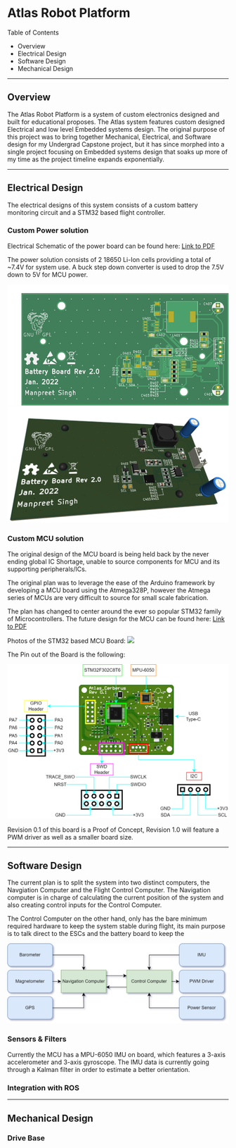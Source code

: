 # Atlas Robot Platform

Table of Contents

* Overview
* Electrical Design
* Software Design
* Mechanical Design

---

## Overview

The Atlas Robot Platform is a system of custom electronics designed and built for educational proposes. The Atlas system features custom designed Electrical and low level Embedded systems design. 
The original purpose of this project was to bring together Mechanical, Electrical, and Software design for my Undergrad Capstone project, but it has since morphed into a single project focusing on Embedded systems design that soaks up more of my time as the project timeline expands exponentially.


---

## Electrical Design

The electrical designs of this system consists of a custom battery monitoring circuit and a STM32 based flight controller. 

### Custom Power solution

Electrical Schematic of the power board can be found here: [Link to PDF](https://github.com/manpreet-singh/Atlas/blob/b2b3af6c37c7f48b9bfceda13a4e8d811f8669c3/cad/electronics/AtlasPD/5V%20Buck%20Converter.pdf)

The power solution consists of 2 18650 Li-Ion cells providing a total of ~7.4V for system use. A buck step down converter is used to drop the 7.5V down to 5V for MCU power. 

<img src="https://raw.githubusercontent.com/manpreet-singh/Atlas/d47e119e5d93c1e35f4de9e734c4386765d2ce03/cad/electronics/AtlasPD/BB2.png">

<img src="https://raw.githubusercontent.com/manpreet-singh/Atlas/d47e119e5d93c1e35f4de9e734c4386765d2ce03/cad/electronics/AtlasPD/photos/battery_board/top_perspective.png">

### Custom MCU solution

The original design of the MCU board is being held back by the never ending global IC Shortage, unable to source components for MCU and its supporting peripherals/ICs.

The original plan was to leverage the ease of the Arduino framework by developing a MCU board using the Atmega328P, however the Atmega series of MCUs are very difficult to source for small scale fabrication. 

The plan has changed to center around the ever so popular STM32 family of Microcontrollers. The future design for the MCU can be found here: [Link to PDF](https://github.com/manpreet-singh/Atlas/blob/b2b3af6c37c7f48b9bfceda13a4e8d811f8669c3/cad/electronics/AtlasMCU_STM32/AtlasMCU_STM32.pdf)

Photos of the STM32 based MCU Board:
<img src="https://raw.githubusercontent.com/manpreet-singh/Atlas/b36709da538c670c03678525e4883a034478b70a/cad\electronics\AtlasMCU_STM32\photos\IMG_0330.JPEG">

The Pin out of the Board is the following:

<img src="https://raw.githubusercontent.com/manpreet-singh/Atlas/b36709da538c670c03678525e4883a034478b70a/cad/electronics/AtlasMCU_STM32/photos/AtlasMCU_STM_Pinouts.drawio.png">

Revision 0.1 of this board is a Proof of Concept, Revision 1.0 will feature a PWM driver as well as a smaller board size. 

---

## Software Design

The current plan is to split the system into two distinct computers, the Navgiation Computer and the Flight Control Computer. The Navigation computer is in charge of calculating the current position of the system and also creating control inputs for the Control Computer.

The Control Computer on the other hand, only has the bare minimum required hardware to keep the system stable during flight, its main purpose is to talk direct to the ESCs and the battery board to keep the 

<img src="https://raw.githubusercontent.com/manpreet-singh/Atlas/b36709da538c670c03678525e4883a034478b70a/cad/electronics/AtlasMCU_STM32/photos/Process Diagram.drawio.png">

### Sensors & Filters

Currently the MCU has a MPU-6050 IMU on board, which features a 3-axis accelerometer and 3-axis gyroscope. The IMU data is currently going through a Kalman filter in order to estimate a better orientation.

### Integration with ROS

---

## Mechanical Design

### Drive Base

